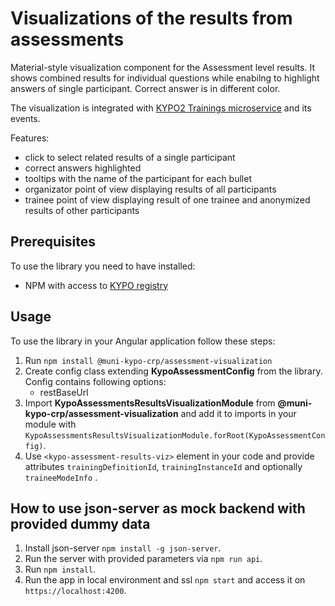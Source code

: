 # Visualizations of the results from assessments

Material-style visualization component for the Assessment level results. It shows combined 
results for individual questions while enabilng to highlight answers of single
participant. Correct answer is in different color.

The visualization is integrated with [KYPO2 Trainings microservice](https://gitlab.ics.muni.cz/kypo2/services-and-portlets/kypo2-training) and its events.

Features:

- click to select related results of a single participant
- correct answers highlighted
- tooltips with the name of the participant for each bullet
- organizator point of view displaying results of all participants
- trainee point of view displaying result of one trainee and anonymized results of other participants

## Prerequisites

To use the library you need to have installed:

- NPM with access to [KYPO registry](https://projects.ics.muni.cz/projects/kbase/knowledgebase/articles/153)

## Usage

To use the library in your Angular application follow these steps:

1. Run `npm install @muni-kypo-crp/assessment-visualization`
2. Create config class extending **KypoAssessmentConfig** from the library. Config contains following options:
   - restBaseUrl
3. Import **KypoAssessmentsResultsVisualizationModule** from **@muni-kypo-crp/assessment-visualization** and add it to imports in your module with `KypoAssessmentsResultsVisualizationModule.forRoot(KypoAssessmentConfig)`.
4. Use `<kypo-assessment-results-viz>` element in your code and provide attributes `trainingDefinitionId`, `trainingInstanceId` and optionally `traineeModeInfo` .

## How to use json-server as mock backend with provided dummy data

1.  Install json-server `npm install -g json-server`.
3.  Run the server with provided parameters via `npm run api`.
4.  Run `npm install`.
5.  Run the app in local environment and ssl `npm start` and access it on `https://localhost:4200`.
